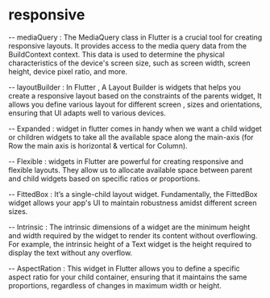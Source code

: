 # responsive

-- mediaQuery : The MediaQuery class in Flutter is a crucial tool for creating responsive layouts. It provides access to the media query data from the BuildContext context. This data is used to determine the physical characteristics of the device's screen size, such as screen width, screen height, device pixel ratio, and more.



-- layoutBuilder : In Flutter , A Layout Builder is widgets that helps you create a responsive layout based on the constraints of the parents widget, It allows you define various layout for different screen , sizes and orientations, ensuring that UI adapts well to various devices.



-- Expanded : widget in flutter comes in handy when we want a child widget or children widgets to take all the available space along the main-axis (for Row the main axis is horizontal & vertical for Column).



-- Flexible : widgets in Flutter are powerful for creating responsive and flexible layouts. They allow us to allocate available space between parent and child widgets based on specific ratios or proportions.



-- FittedBox : It’s a single-child layout widget. Fundamentally, the FittedBox widget allows your app's UI to maintain robustness amidst different screen sizes.



-- Intrinsic : The intrinsic dimensions of a widget are the minimum height and width required by the widget to render its content without overflowing. For example, the intrinsic height of a Text widget is the height required to display the text without any overflow.



-- AspectRation : This widget in Flutter allows you to define a specific aspect ratio for your child container, ensuring that it maintains the same proportions, regardless of changes in maximum width or height.